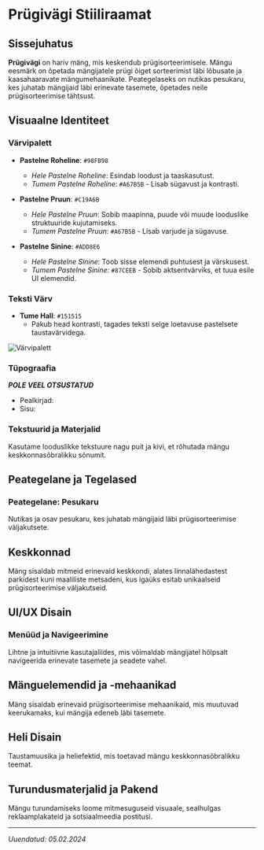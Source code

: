 # Prügivägi Stiiliraamat

## Sissejuhatus

**Prügivägi** on hariv mäng, mis keskendub prügisorteerimisele. Mängu eesmärk on õpetada mängijatele prügi õiget sorteerimist läbi lõbusate ja kaasahaaravate mängumehaanikate. Peategelaseks on nutikas pesukaru, kes juhatab mängijaid läbi erinevate tasemete, õpetades neile prügisorteerimise tähtsust.

## Visuaalne Identiteet

### Värvipalett

- **Pastelne Roheline**: `#98FB98`
  - *Hele Pastelne Roheline*: Esindab loodust ja taaskasutust.
  - *Tumem Pastelne Roheline*: `#A67B5B` - Lisab sügavust ja kontrasti.

- **Pastelne Pruun**: `#C19A6B`
  - *Hele Pastelne Pruun*: Sobib maapinna, puude või muude looduslike struktuuride kujutamiseks.
  - *Tumem Pastelne Pruun*: `#A67B5B` - Lisab varjude ja sügavuse.

- **Pastelne Sinine**: `#ADD8E6`
  - *Hele Pastelne Sinine*: Toob sisse elemendi puhtusest ja värskusest.
  - *Tumem Pastelne Sinine*: `#87CEEB` - Sobib aktsentvärviks, et tuua esile UI elemendid.


### Teksti Värv

- **Tume Hall**: `#151515`
  - Pakub head kontrasti, tagades teksti selge loetavuse pastelsete taustavärvidega.

![Värvipalett](/assets/images/Värvipalett.png "Värvipalett")

### Tüpograafia

***POLE VEEL OTSUSTATUD***

- Pealkirjad:
- Sisu:

### Tekstuurid ja Materjalid

Kasutame looduslikke tekstuure nagu puit ja kivi, et rõhutada mängu keskkonnasõbralikku sõnumit.

## Peategelane ja Tegelased

### Peategelane: Pesukaru

Nutikas ja osav pesukaru, kes juhatab mängijaid läbi prügisorteerimise väljakutsete.

## Keskkonnad

Mäng sisaldab mitmeid erinevaid keskkondi, alates linnalähedastest parkidest kuni maaliliste metsadeni, kus igaüks esitab unikaalseid prügisorteerimise väljakutseid.

## UI/UX Disain

### Menüüd ja Navigeerimine

Lihtne ja intuitiivne kasutajaliides, mis võimaldab mängijatel hõlpsalt navigeerida erinevate tasemete ja seadete vahel.

## Mänguelemendid ja -mehaanikad

Mäng sisaldab erinevaid prügisorteerimise mehaanikaid, mis muutuvad keerukamaks, kui mängija edeneb läbi tasemete.

## Heli Disain

Taustamuusika ja heliefektid, mis toetavad mängu keskkonnasõbralikku teemat.

## Turundusmaterjalid ja Pakend

Mängu turundamiseks loome mitmesuguseid visuaale, sealhulgas reklaamplakateid ja sotsiaalmeedia postitusi.

---

*Uuendatud: 05.02.2024*
